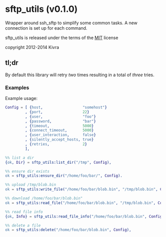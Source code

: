 # sftp_utils (v0.1.0)
Wrapper around ssh_sftp to simplify some common tasks. A new connection
is set up for each command.

sftp_utils is released under the terms of the [MIT](http://en.wikipedia.org/wiki/MIT_License) license

copyright 2012-2014 Kivra

## tl;dr
By default this library will retry *two* times resulting in a total of *three* tries.

### Examples
Example usage:
```erlang
Config = [ {host,                  "somehost"}
         , {port,                  22}
         , {user,                  "foo"}
         , {password,              "bar"}
         , {timeout,               5000}
         , {connect_timeout,       5000}
         , {user_interaction,      false}
         , {silently_accept_hosts, true}
         , {retries,               2}
         ],

%% list a dir
{ok, Dir} = sftp_utils:list_dir("/tmp", Config),

%% ensure dir exists
ok = sftp_utils:ensure_dir("/home/foo/bar/", Config).

%% upload /tmp/blob.bin
ok = sftp_utils:write_file("/home/foo/bar/blob.bin", "/tmp/blob.bin", Config),

%% download /home/foo/bar/blob.bin"
ok = sftp_utils:read_file("/home/foo/bar/blob.bin", "/tmp/blob.bin", Config),

%% read file info
{ok, Info} = sftp_utils:read_file_info("/home/foo/bar/blob.bin", Config),

%% delete a file
ok = sftp_utils:delete("/home/foo/bar/blob.bin", Config),
```
